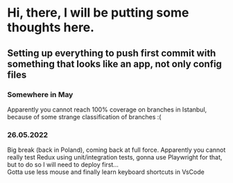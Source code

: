 # Hi, there, I will be putting some thoughts here.

## Setting up everything to push first commit with something that looks like an app, not only config files

### Somewhere in May

Apparently you cannot reach 100% coverage on branches in Istanbul, because of some strange classification of branches :(
<br>

### 26.05.2022

Big break (back in Poland), coming back at full force. Apparently you cannot really test Redux using unit/integration tests, gonna use Playwright for that, but to do so I will need to deploy first...  
Gotta use less mouse and finally learn keyboard shortcuts in VsCode

